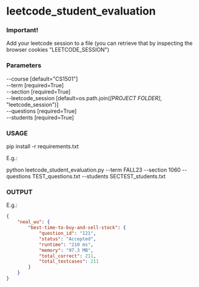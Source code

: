 # leetcode_student_evaluation

### Important!

Add your leetcode session to a file (you can retrieve that by inspecting the browser cookies "LEETCODE_SESSION")

### Parameters

--course [default="CS1501"]  
--term [required=True]  
--section [required=True]  
--leetcode_session [default=os.path.join(_[PROJECT FOLDER]_, "leetcode_session")]  
--questions [required=True]  
--students [required=True]  

### USAGE

pip install -r requirements.txt

E.g.:

python leetcode_student_evaluation.py --term FALL23 --section 1060 --questions TEST_questions.txt --students SECTEST_students.txt

### OUTPUT

E.g.:

```json
{
    "neal_wu": {
        "best-time-to-buy-and-sell-stock": {
            "question_id": "121",
            "status": "Accepted",
            "runtime": "210 ms",
            "memory": "97.3 MB",
            "total_correct": 211,
            "total_testcases": 211
        }
    }
}
```
